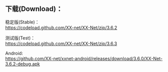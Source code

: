 
## 下载(Download)：
稳定版(Stable)：  
https://codeload.github.com/XX-net/XX-Net/zip/3.6.2


测试版(Test)：  
https://codeload.github.com/XX-net/XX-Net/zip/3.6.3


Android:  
https://github.com/XX-net/xxnet-android/releases/download/3.6.0/XX-Net-3.6.2-debug.apk
